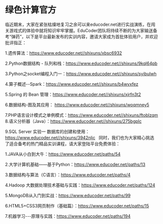 # 绿色计算官方

临近期末，大家在紧张枯燥地复习之余可以来educoder.net进行实战演练，在闯关游戏式的体验中就将知识牢牢掌握。EduCoder团队将持续不断的为大家输送备考“弹药”，以下是平台最新发布的实训内容，邀请大家成为首批体验用户，并欢迎批评指正：

1.遗传算法：https://www.educoder.net//shixuns/xbsc6932

2.Python数据结构 - 队列和栈：https://www.educoder.net//shixuns/9kql64pb

3.Python之socket编程入门一：https://www.educoder.net//shixuns/syibulwh

4.算子概述--Spark：https://www.educoder.net//shixuns/b4wvxfez

5.Spring 的 Bean 管理：https://www.educoder.net//shixuns/xjrfn3t2

6.数据结构-图及其应用： https://www.educoder.net//shixuns/woqmney5

7.PHP语言设计模式之单例模式：https://www.educoder.net//shixuns/ftoblzqm
8.语义分析器（Java）：https://www.educoder.net//shixuns/275bgplc

9.SQL Server 实验一 数据库的创建和使用：https://www.educoder.net//shixuns/3942nljc
 
同时，我们也为大家精心挑选了适合备考的热门精品实训课程，请大家登陆平台免费体验：

1.JAVA从小白到大牛：https://www.educoder.net/paths/54

2.大学计算机基础——基于Python：https://www.educoder.net/paths/13

3.数据结构与算法（C语言）：https://www.educoder.net/paths/4

4.Hadoop 大数据处理技术基础与实践：https://www.educoder.net/paths/124

5.MongoDB从入门到实战：https://www.educoder.net/paths/99

6.HTML5+CSS3网页制作（基础篇）：https://www.educoder.net/paths/15

7.机器学习---原理与实践：https://www.educoder.net/paths/194
 


